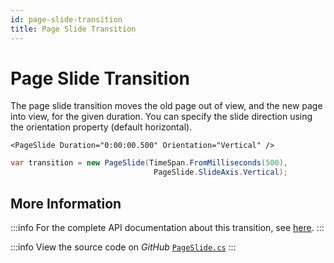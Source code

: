 ```yaml
---
id: page-slide-transition
title: Page Slide Transition
---
```


# Page Slide Transition

The page slide transition moves the old page out of view, and the new page into view, for the given duration. You can specify the slide direction using the orientation property (default horizontal).

```markup title='XAML'
<PageSlide Duration="0:00:00.500" Orientation="Vertical" />
```

```csharp title='C#'
var transition = new PageSlide(TimeSpan.FromMilliseconds(500), 
                                PageSlide.SlideAxis.Vertical);
```

## More Information

:::info
For the complete API documentation about this transition, see [here](http://reference.avaloniaui.net/api/Avalonia.Animation/PageSlide/).
:::

:::info
View the source code on _GitHub_ [`PageSlide.cs`](https://github.com/AvaloniaUI/Avalonia/blob/master/src/Avalonia.Base/Animation/PageSlide.cs)
:::
